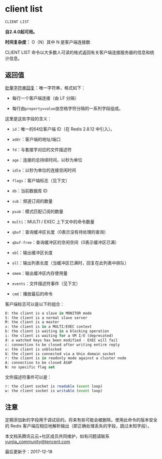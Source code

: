 # client list

```javascript
CLIENT LIST
```

**自2.4.0起可用。**

**时间复杂度：** O（N）其中 N 是客户端连接数

CLIENT LIST 命令以大多数人可读的格式返回有关客户端连接服务器的信息和统计信息。

## 返回值

[批量字符串回复](https://redis.io/topics/protocol#bulk-string-reply)：唯一字符串，格式如下：

- 每行一个客户端连接（由 LF 分隔）

- 每行由`property=value`由空格字符分隔的一系列字段组成。

这里是这些字段的含义：

- `id`：唯一的64位客户端 ID（在 Redis 2.8.12 中引入）。

- `addr`：客户端的地址/端口

- `fd`：与套接字对应的文件描述符

- `age`：连接的总持续时间，以秒为单位

- `idle`：以秒为单位的连接空闲时间

- `flags`：客户端标志（见下文）

- `db`：当前数据库 ID

- `sub`：频道订阅的数量

- `psub`：模式匹配订阅的数量

- `multi`：MULTI / EXEC 上下文中的命令数量

- `qbuf`：查询缓冲区长度（0表示没有待处理的查询）

- `qbuf-free`：查询缓冲区的空闲空间（0表示缓冲区已满）

- `obl`：输出缓冲区长度

- `oll`：输出列表长度（当缓冲区已满时，回复在此列表中排队）

- `omem`：输出缓冲区内存使用量

- `events`：文件描述符事件（见下文）

- `cmd`：播放最后的命令

客户端标志可以是以下的组合：

```javascript
O: the client is a slave in MONITOR mode
S: the client is a normal slave server
M: the client is a master
x: the client is in a MULTI/EXEC context
b: the client is waiting in a blocking operation
i: the client is waiting for a VM I/O (deprecated)
d: a watched keys has been modified - EXEC will fail
c: connection to be closed after writing entire reply
u: the client is unblocked
U: the client is connected via a Unix domain socket
r: the client is in readonly mode against a cluster node
A: connection to be closed ASAP
N: no specific flag set
```

文件描述符事件可以是：

```javascript
r: the client socket is readable (event loop)
w: the client socket is writable (event loop)
```

## 注意

定期添加新的字段用于调试目的。将来有些可能会被删除。使用此命令的版本安全的 Redis 客户端应相应地解析输出（即正确处理丢失的字段，跳过未知字段）。

本文档系腾讯云云+社区成员共同维护，如有问题请联系 yunjia_community@tencent.com

最后更新于：2017-12-18
